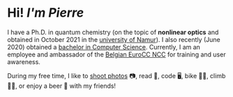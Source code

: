 # Hi! *I'm Pierre*

I have a Ph.D. in quantum chemistry (on the topic of **nonlinear optics** and obtained in October 2021 in the [university of Namur](https://www.unamur.be/)).
I also recently (June 2020) obtained a [bachelor in Computer Science](https://directory.unamur.be/teaching/programmes/870B?_LOCALE_=en).
Currently, I am an employee and ambassador of the [Belgian EuroCC NCC](https://www.enccb.be/) for training and user awareness.

During my free time, I like to [shoot photos](https://pics.pierrebeaujean.net) 📷, read 📖, code 🖥️, bike 🚴‍♂️, climb 🧗‍♂️, or enjoy a beer 🍺 with my friends!